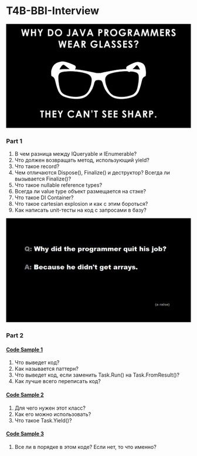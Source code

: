 # T4B-BBI-Interview
![plot](./Resources/joke.jpg)
### Part 1
1. В чем разница между IQueryable и IEnumerable?
2. Что должен возвращать метод, использующий yield?
3. Что такое record?
4. Чем отличаются Dispose(), Finalize() и деструктор? Всегда ли вызывается Finalize()?
5. Что такое nullable reference types?
6. Всегда ли value type объект размещается на стэке?
7. Что такое DI Container?
8. Что такое cartesian explosion и как с этим бороться?
9. Как написать unit-тесты на код с запросами в базу?

![plot](./Resources/joke-2.jpg)
### Part 2
#### [Code Sample 1](https://github.com/MikeAmputer/T4B-BBI-Interview/blob/main/CodeSamples/CodeSample-1/Program.cs)
1. Что выведет код?
2. Как называется паттерн?
3. Что выведет код, если заменить Task.Run() на Task.FromResult()?
4. Как лучше всего переписать код?

#### [Code Sample 2](https://github.com/MikeAmputer/T4B-BBI-Interview/blob/main/CodeSamples/CodeSample-2/ChunkedAsyncEnumerator.cs)
1. Для чего нужен этот класс?
2. Как его можно использовать?
3. Что такое Task.Yield()?

#### [Code Sample 3](https://github.com/MikeAmputer/T4B-BBI-Interview/blob/main/CodeSamples/CodeSample-3/Program.cs)
1. Все ли в порядке в этом коде? Если нет, то что именно?
